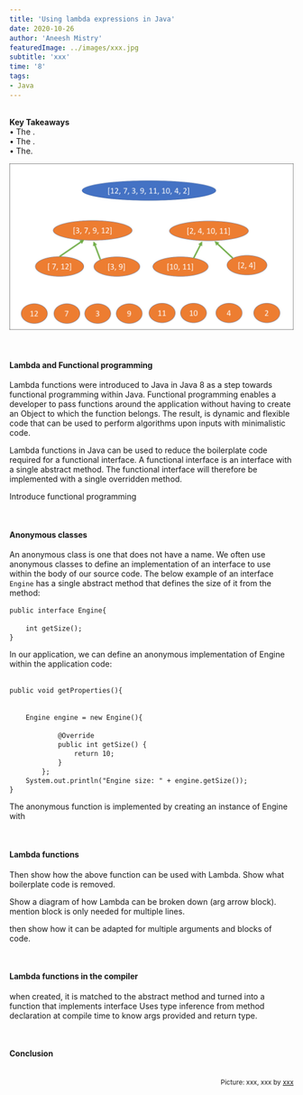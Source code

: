 ```yaml
---
title: 'Using lambda expressions in Java'
date: 2020-10-26
author: 'Aneesh Mistry'
featuredImage: ../images/xxx.jpg
subtitle: 'xxx'
time: '8'
tags:
- Java
---
```

<br>
<strong>Key Takeaways</strong><br>
&#8226; The .<br>
&#8226; The .<br>
&#8226; The.<br>

![Merge sort step 2](../../src/images/011MergeSort2.png)
 
<br>
<h4>Lambda and Functional programming</h4>
<p>
Lambda functions were introduced to Java in Java 8 as a step towards functional programming within Java.
Functional programming enables a developer to pass functions around the application without having to create an Object to which the function belongs. The result, is dynamic and flexible code that can be used to perform algorithms upon inputs with minimalistic code.
</p>
<p>
Lambda functions in Java can be used to reduce the boilerplate code required for a functional interface. A functional interface is an interface with a single abstract method. The functional interface will therefore be implemented with a single overridden method. 
</p>
<p>
Introduce functional programming
</p>
<br>
<h4>Anonymous classes</h4>
<p>
An anonymous class is one that does not have a name. We often use anonymous classes to define an implementation of an interface to use within the body of our source code. 
The below example of an interface <code>Engine</code> has a single abstract method that defines the size of it from the method:
</p>

```java{numberLines:true}
public interface Engine{

    int getSize();
}

```
<p>
In our application, we can define an anonymous implementation of Engine within the application code:
</p>

```java{numberLines:true}

public void getProperties(){


    Engine engine = new Engine(){

            @Override
            public int getSize() {
                return 10;
            }
        };
    System.out.println("Engine size: " + engine.getSize());
}
```
<p>
The anonymous function is implemented by creating an instance of Engine with 
</p>

<br>
<h4>Lambda functions</h4>
<p>
Then show how the above function can be used with Lambda. Show what boilerplate code is removed. 

Show a diagram of how Lambda can be broken down (arg arrow block). mention block is only needed for multiple lines. 
</p>
<p>
then show how it can be adapted for multiple arguments and blocks of code. 

</p>
<br>
<h4>Lambda functions in the compiler</h4>
<p>
when created, it is matched to the abstract method and turned into a function that implements interface
Uses type inference from method declaration at compile time to know args provided and return type. 
</p>
<br>
<h4>Conclusion</h4>
<p>


</p>

<br>
<small style="float: right;" >Picture: xxx, xxx by <a target="_blank" href="http">xxx</small></a><br>